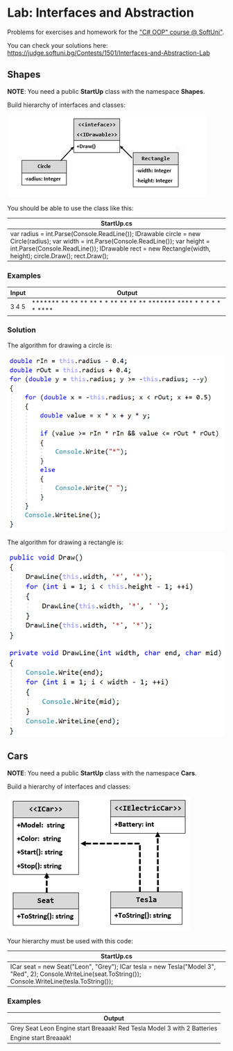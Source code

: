 Lab: Interfaces and Abstraction
===============================

Problems for exercises and homework for the ["C\# OOP" course \@
SoftUni"](https://softuni.bg/trainings/2244/csharp-oop-february-2019).

You can check your solutions here:
<https://judge.softuni.bg/Contests/1501/Interfaces-and-Abstraction-Lab>

Shapes
------

**NOTE**: You need a public **StartUp** class with the namespace **Shapes**.

Build hierarchy of interfaces and classes:

![C:\\Users\\david\\Desktop\\WINWORD_2018-02-24_13-45-17.png](media/a818dbc53ab074e90411f9be4fef5a95.png)

You should be able to use the class like this:

| StartUp.cs                                                                                                                                                                                                                                           |
|------------------------------------------------------------------------------------------------------------------------------------------------------------------------------------------------------------------------------------------------------|
| var radius = int.Parse(Console.ReadLine()); IDrawable circle = new Circle(radius); var width = int.Parse(Console.ReadLine()); var height = int.Parse(Console.ReadLine()); IDrawable rect = new Rectangle(width, height); circle.Draw(); rect.Draw(); |

### Examples

| **Input** | **Output**                                                                                                      |
|-----------|-----------------------------------------------------------------------------------------------------------------|
| 3 4 5     | \*\*\*\*\*\*\* \*\* \*\* \*\* \*\* \* \* \*\* \*\* \*\* \*\* \*\*\*\*\*\*\* \*\*\*\* \* \* \* \* \* \* \*\*\*\* |

### Solution

The algorithm for drawing a circle is:

![](media/ce0987eaeed2afc66803b9a0207c1c7e.png)

The algorithm for drawing a rectangle is:

![](media/c543fdac730322fa8df0519e6dddabcf.png)

Cars
----

**NOTE**: You need a public **StartUp** class with the namespace **Cars**.

Build a hierarchy of interfaces and classes:

![C:\\Users\\david\\Desktop\\WINWORD_2018-02-24_13-53-46.png](media/f3a7cac739428a604f45ee797cfe1a42.png)

Your hierarchy must be used with this code:

| StartUp.cs                                                                                                                                                  |
|-------------------------------------------------------------------------------------------------------------------------------------------------------------|
| ICar seat = new Seat("Leon", "Grey"); ICar tesla = new Tesla("Model 3", "Red", 2); Console.WriteLine(seat.ToString()); Console.WriteLine(tesla.ToString()); |

### Examples

| **Output**                                                                                   |
|----------------------------------------------------------------------------------------------|
| Grey Seat Leon Engine start Breaaak! Red Tesla Model 3 with 2 Batteries                      |
| Engine start Breaaak!                                                                        |
